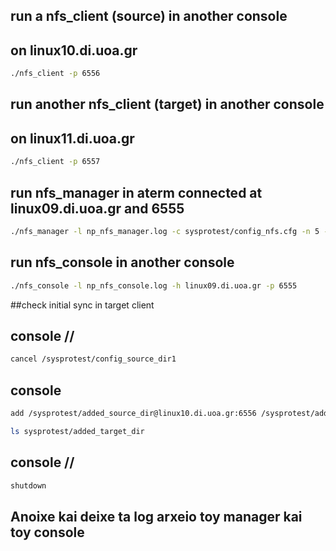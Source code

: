 ## run a nfs_client (source) in another console
## on linux10.di.uoa.gr
```bash
./nfs_client -p 6556 
```

## run another nfs_client (target) in another console
## on linux11.di.uoa.gr
```bash
./nfs_client -p 6557
```

## run nfs_manager in aterm connected at linux09.di.uoa.gr and 6555
```bash
./nfs_manager -l np_nfs_manager.log -c sysprotest/config_nfs.cfg -n 5 -p 6555 -b 7
```

## run nfs_console in another console
```bash
./nfs_console -l np_nfs_console.log -h linux09.di.uoa.gr -p 6555
```

##check initial sync in target client

## console //
```bash
cancel /sysprotest/config_source_dir1
```

## console
```bash
add /sysprotest/added_source_dir@linux10.di.uoa.gr:6556 /sysprotest/added_target_dir@linux11.di.uoa.gr:6557
```

```bash
ls sysprotest/added_target_dir
```

## console //
```bash
shutdown
```
## Anoixe kai deixe ta log arxeio toy manager kai toy console

